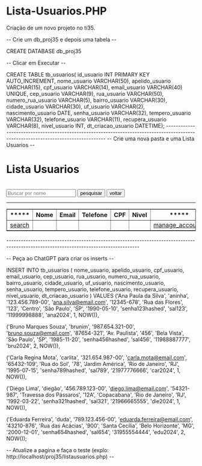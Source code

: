 # Lista-Usuarios.PHP
Criação de um novo projeto no ti35.

-- Crie um db_proj35 e depois uma tabela --

CREATE DATABASE db_proj35

-- Clicar em Executar --

CREATE TABLE tb_usuarios(
    id_usuario          INT PRIMARY KEY AUTO_INCREMENT,
    nome_usuario        VARCHAR(50),
    apelido_usuario     VARCHAR(15),
    cpf_usuario         VARCHAR(14),
    email_usuario       VARCHAR(40) UNIQUE,
    cep_usuario         VARCHAR(9),
    rua_usuario         VARCHAR(50),
    numero_rua_usuario  VARCHAR(5),
    bairro_usuario      VARCHAR(30),
    cidade_usuario      VARCHAR(30),
    uf_usuario          VARCHAR(2),
    nascimento_usuario  DATE,
    senha_usuario       VARCHAR(32),
    tempero_usuario	    VARCHAR(32),
    telefone_usuario    VARCHAR(11),
    recupera_usuario    VARCHAR(8),
    nivel_usuario       INT,
    dt_criacao_usuario  DATETIME);
    -----------------------------------------------------------------------------------------------------------------------------------
-- Crie uma nova pasta e uma Lista Usuarios --

<?php
$servidor = "localhost";
$banco = "db_proj35";
$db_user = "adminti35";
$db_senha = "789abc";
$link = mysqli_connect($servidor, $db_user, $db_senha, $banco);
if(isset($_GET["buscar"])){
    $termo = $_GET["buscar"];
$sql = "SELECT id_usuario, nome_usuario, cpf_usuario, email_usuario, telefone_usuario, nivel_usuario
    FROM tb_usuarios WHERE nome_usuario LIKE '%$termo%'";}

    else{
        $sql = "SELECT id_usuario, nome_usuario, cpf_usuario, email_usuario, telefone_usuario, nivel_usuario
    FROM tb_usuarios";
}

$result = mysqli_query($link, $sql);
?>

<!DOCTYPE html>
<html lang="pt-br">
<head>
    <meta charset="UTF-8">
    <meta name="viewport" content="width=device-width, initial-scale=1.0">
    <title>Lista Usuarios</title>
    <link rel="stylesheet" href="https://fonts.googleapis.com/css2?family=Material+Symbols+Outlined:opsz,wght,FILL,GRAD@20..48,100..700,0..1,-50..200" />
    <link rel="stylesheet" href="lista.css">
</head>
<body>
    <h1>Lista Usuarios</h1>
    <br>
    <div>
<form action="listausuarios.php" method="get">
        <input type="text" name="buscar" placeholder="Buscar por nome">
        <input type="submit" value="pesquisar">
        <a href="listausuarios.php"><input type="button" value="voltar"></a>

<hr>

</form>
    </div>
    <table border = "1">
        <tr>
            <th>*****</th>
            <th>Nome</th>
            <th>Email</th>
            <th>Telefone</th>
            <th>CPF</th>
            <th>Nivel</th>
            <th>*****</th>
            <th>*****</th>
        </tr>
        <?php
        while($tbl = mysqli_fetch_array($result)){
        ?>
        <tr>
        <td><a href="detalhausuario.php?id=<?=$tbl[0] ?>"><span class="material-symbols-outlined">search</span>
</a>
</td>
        <td><?= $tbl[1] ?></td>
        <td><?= $tbl[3] ?></td>
        <td><?= $tbl[4] ?></td>
        <td><?= $tbl[2] ?></td>
        <td><?= $tbl[5]== 1?"Usuario":"Administrador" ?>
        <td><a href="editeusuario.php?id=<?=$tbl[0]?>">
            <span class="material-symbols-outlined">
                manage_accounts
            </span>
        </a>
        </td>
        <td>
            <a href="deleteusuario.php?id=<?=$tbl[0]?>">
            <span class="material-symbols-outlined">
delete
</span>
            </a>
        </tr>
        <?php
        }
        ?>
    </table>
</body>
</html>
-------------------------------------------------------------------------------------------------------------------------------------

-- Peça ao ChatGPT para criar os inserts --

INSERT INTO tb_usuarios (
    nome_usuario, apelido_usuario, cpf_usuario, email_usuario, cep_usuario,
    rua_usuario, numero_rua_usuario, bairro_usuario, cidade_usuario, uf_usuario,
    nascimento_usuario, senha_usuario, tempero_usuario, telefone_usuario,
    recupera_usuario, nivel_usuario, dt_criacao_usuario
) VALUES
('Ana Paula da Silva', 'aninha', '123.456.789-00', 'ana.silva@email.com', '12345-678',
 'Rua das Flores', '123', 'Centro', 'São Paulo', 'SP',
 '1990-05-10', 'senha123hashed', 'sal123', '11999998888',
 'ana2024', 1, NOW()),

('Bruno Marques Souza', 'brunim', '987.654.321-00', 'bruno.souza@email.com', '87654-321',
 'Av. Paulista', '456', 'Bela Vista', 'São Paulo', 'SP',
 '1985-11-20', 'senha456hashed', 'sal456', '11988887777',
 'bru2024', 2, NOW()),

('Carla Regina Mota', 'carlita', '321.654.987-00', 'carla.mota@email.com', '65432-109',
 'Rua do Sol', '78', 'Jardim América', 'Rio de Janeiro', 'RJ',
 '1995-07-15', 'senha789hashed', 'sal789', '21977776666',
 'car2024', 1, NOW()),

('Diego Lima', 'diegão', '456.789.123-00', 'diego.lima@email.com', '54321-987',
 'Travessa dos Pássaros', '12A', 'Copacabana', 'Rio de Janeiro', 'RJ',
 '1992-03-22', 'senha321hashed', 'sal321', '21966665555',
 'die2024', 1, NOW()),

('Eduarda Ferreira', 'duda', '789.123.456-00', 'eduarda.ferreira@email.com', '43210-876',
 'Rua das Acácias', '900', 'Santa Cecília', 'Belo Horizonte', 'MG',
 '2000-12-01', 'senha654hashed', 'sal654', '31955554444',
 'edu2024', 2, NOW());

-- Atualize a pagina e faça o teste (explo: http://localhost/proj35/listausuarios.php) --

